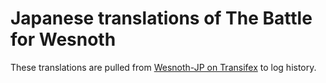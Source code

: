 # Japanese translations of The Battle for Wesnoth

These translations are pulled from [Wesnoth-JP on Transifex](https://explore.transifex.com/wesnoth-jp/) to log history.

